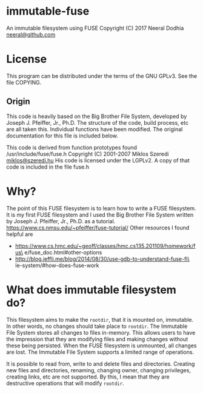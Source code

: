 # immutable-fuse
An immutable filesystem using FUSE
Copyright (C) 2017 Neeral Dodhia <neeral@github.com>

# License
This program can be distributed under the terms of the GNU GPLv3.
See the file COPYING.

## Origin
This code is heavily based on the Big Brother File System, developed
by Joseph J. Pfeiffer, Jr., Ph.D. The structure of the code, build
process, etc are all taken this. Individual functions have been
modified. The original documentation for this file is included below.
 
This code is derived from function prototypes found /usr/include/fuse/fuse.h
Copyright (C) 2001-2007  Miklos Szeredi <miklos@szeredi.hu>
His code is licensed under the LGPLv2.
A copy of that code is included in the file fuse.h

# Why?
The point of this FUSE filesystem is to learn how to write a FUSE
filesystem. It is my first FUSE filesystem and I used the Big Brother
File System written by Joseph J. Pfeiffer, Jr., Ph.D. as a tutorial.
    https://www.cs.nmsu.edu/~pfeiffer/fuse-tutorial/
Other resources I found helpful are
  - https://www.cs.hmc.edu/~geoff/classes/hmc.cs135.201109/homework/fus\
    e/fuse_doc.html#other-options
  - http://blog.jeffli.me/blog/2014/08/30/use-gdb-to-understand-fuse-fi\
    le-system/#how-does-fuse-work

# What does immutable filesystem do?
This filesystem aims to make the `rootdir`, that it is mounted on,
immutable. In other words, no changes should take place to `rootdir`.
The Immutable File System stores all changes to files in-memory. This
allows users to have the impression that they are modifying files and
making changes without these being persisted. When the FUSE filesystem
is unmounted, all changes are lost. The Immutable File System supports
a limited range of operations.

It is possible to read from, write to and delete files and directories.
Creating new files and directories, renaming, changing owner, changing
privileges, creating links, etc are not supported. By this, I mean that
they are destructive operations that will modify `rootdir`.


